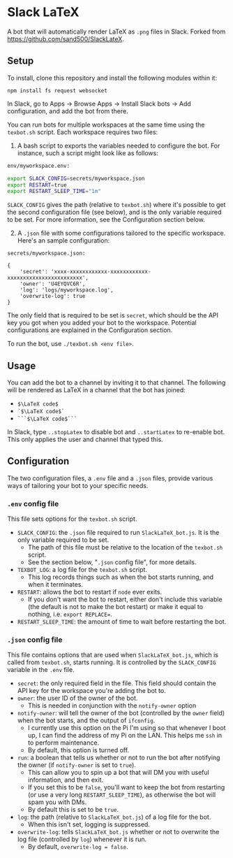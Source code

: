 # Slack LaTeX
A bot that will automatically render LaTeX as `.png` files in Slack. Forked from https://github.com/sand500/SlackLateX.

## Setup
To install, clone this repository and install the following modules within it:

```
npm install fs request websocket
```

In Slack, go to Apps -> Browse Apps -> Install Slack bots -> Add configuration, and add the bot from there.

You can run bots for multiple workspaces at the same time using the `texbot.sh` script. Each workspace requires two files:

1. A bash script to exports the variables needed to configure the bot. For instance, such a script might look like as follows:

```bash
env/myworkspace.env:

export SLACK_CONFIG=secrets/myworkspace.json
export RESTART=true
export RESTART_SLEEP_TIME="1m"
```
  `SLACK_CONFIG` gives the path (relative to `texbot.sh`) where it's possible to get the second configuration file (see below), and is the only variable required to be set. For more information, see the Configuration section below.
  
2. A `.json` file with some configurations tailored to the specific workspace. Here's an sample configuration:

```
secrets/myworkspace.json:

{
	'secret': 'xxxx-xxxxxxxxxxxx-xxxxxxxxxxxx-xxxxxxxxxxxxxxxxxxxxxxxx',
	'owner': 'U4EYQVC6R',
	'log': 'logs/myworkspace.log',
	'overwrite-log': true
}
```

  The only field that is required to be set is `secret`, which should be the API key you got when you added your bot to the workspace. Potential configurations are explained in the Configuration section.

To run the bot, use `./texbot.sh <env file>`.

## Usage
You can add the bot to a channel by inviting it to that channel. The following will be rendered as LaTeX in a channel that the bot has joined:
 * `$\LaTeX code$`
 * `` `$\LaTeX code$` ``
 * `` ```$\LaTeX code$``` ``

In Slack, type `..stopLatex` to disable bot and `..startLatex` to re-enable bot. This only applies the user and channel that typed this.

## Configuration
The two configuration files, a `.env` file and a `.json` files, provide various ways of tailoring your bot to your specific needs.

### `.env` config file
This file sets options for the `texbot.sh` script.
* `SLACK_CONFIG`: the `.json` file required to run `SlackLaTeX_bot.js`. It is the only variable required to be set.
  - The path of this file must be relative to the location of the `texbot.sh` script.
  - See the section below, "`.json` config file", for more details.
* `TEXBOT_LOG`: a log file for the `texbot.sh` script.
  - This log records things such as when the bot starts running, and when it terminates.
* `RESTART`: allows the bot to restart if `node` ever exits.
  - If you don't want the bot to restart, either don't include this variable (the default is not to make the bot restart) or make it equal to nothing, i.e. `export REPLACE=`.
* `RESTART_SLEEP_TIME`: the amount of time to wait before restarting the bot.

### `.json` config file
This file contains options that are used when `SlackLaTeX_bot.js`, which is called from `texbot.sh`, starts running. It is controlled by the `SLACK_CONFIG` variable in the `.env` file.

* `secret`: the only required field in the file. This field should contain the API key for the workspace you're adding the bot to.
* `owner`: the user ID of the owner of the bot.
  - This is needed in conjunction with the `notify-owner` option
* `notify-owner`: will tell the owner of the bot (controlled by the `owner` field) when the bot starts, and the output of `ifconfig`.
  - I currently use this option on the Pi I'm using so that whenever I boot up, I can find the address of my Pi on the LAN. This helps me `ssh` in to perform maintenance.
  - By default, this option is turned off.
* `run`: a boolean that tells us whether or not to run the bot after notifying the owner (if `notify-owner` is set to `true`).
  - This can allow you to spin up a bot that will DM you with useful information, and then exit.
  - If you set this to be `false`, you'll want to keep the bot from restarting (or use a very long `RESTART_SLEEP_TIME`), as otherwise the bot will spam you with DMs.
  - By default this is set to be `true`.
* `log`: the path (relative to `SlackLaTeX_bot.js`) of a log file for the bot.
  - When this isn't set, logging is suppressed.
* `overwrite-log`: tells `SlackLaTeX_bot.js` whether or not to overwrite the log file (controlled by `log`) whenever it is run.
  - By default, `overwrite-log = false`.

